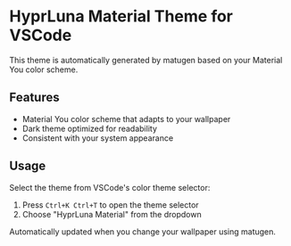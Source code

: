 # HyprLuna Material Theme for VSCode

This theme is automatically generated by matugen based on your Material You color scheme.

## Features

- Material You color scheme that adapts to your wallpaper
- Dark theme optimized for readability
- Consistent with your system appearance

## Usage

Select the theme from VSCode's color theme selector:
1. Press `Ctrl+K Ctrl+T` to open the theme selector
2. Choose "HyprLuna Material" from the dropdown

Automatically updated when you change your wallpaper using matugen. 